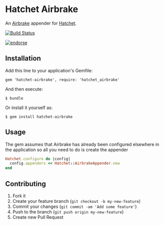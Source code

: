 # Hatchet Airbrake

An [Airbrake](http://airbrake.io) appender for [Hatchet](http://gshutler.github.com/hatchet/).

[![Build Status](https://secure.travis-ci.org/adambird/hatchet-airbrake.png?branch=master)](http://travis-ci.org/adambird/hatchet-airbake)

[![endorse](https://api.coderwall.com/adambird/endorsecount.png)](https://coderwall.com/adambird)

## Installation

Add this line to your application's Gemfile:

    gem 'hatchet-airbrake', require: 'hatchet_airbrake'

And then execute:

    $ bundle

Or install it yourself as:

    $ gem install hatchet-airbrake

## Usage

The gem assumes that Airbrake has already been configured elsewhere in the application so all you need to do is create the appender

```ruby
Hatchet.configure do |config|
  config.appenders << Hatchet::AirbrakeAppender.new
end
```

## Contributing

1. Fork it
2. Create your feature branch (`git checkout -b my-new-feature`)
3. Commit your changes (`git commit -am 'Add some feature'`)
4. Push to the branch (`git push origin my-new-feature`)
5. Create new Pull Request
